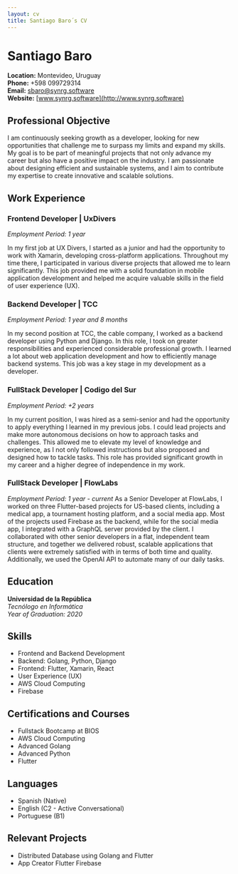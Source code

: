```yaml
---
layout: cv
title: Santiago Baro´s CV
---
```


# Santiago Baro
**Location:** Montevideo, Uruguay  
**Phone:** +598 099729314  
**Email:** sbaro@synrg.software  
**Website:** [www.synrg.software](http://www.synrg.software)


## Professional Objective
I am continuously seeking growth as a developer, looking for new opportunities that challenge me to surpass my limits and expand my skills. My goal is to be part of meaningful projects that not only advance my career but also have a positive impact on the industry. I am passionate about designing efficient and sustainable systems, and I aim to contribute my expertise to create innovative and scalable solutions.

## Work Experience

### Frontend Developer | UxDivers
*Employment Period: 1 year*

In my first job at UX Divers, I started as a junior and had the opportunity to work with Xamarin, developing cross-platform applications. Throughout my time there, I participated in various diverse projects that allowed me to learn significantly. This job provided me with a solid foundation in mobile application development and helped me acquire valuable skills in the field of user experience (UX).

### Backend Developer | TCC
*Employment Period: 1 year and 8 months*

In my second position at TCC, the cable company, I worked as a backend developer using Python and Django. In this role, I took on greater responsibilities and experienced considerable professional growth. I learned a lot about web application development and how to efficiently manage backend systems. This job was a key stage in my development as a developer.


### FullStack Developer | Codigo del Sur
*Employment Period: +2 years*

In my current position, I was hired as a semi-senior and had the opportunity to apply everything I learned in my previous jobs. I could lead projects and make more autonomous decisions on how to approach tasks and challenges. This allowed me to elevate my level of knowledge and experience, as I not only followed instructions but also proposed and designed how to tackle tasks. This role has provided significant growth in my career and a higher degree of independence in my work.

### FullStack Developer | FlowLabs
*Employment Period: 1 year - current*
As a Senior Developer at FlowLabs, I worked on three Flutter-based projects for US-based clients, including a medical app, a tournament hosting platform, and a social media app. Most of the projects used Firebase as the backend, while for the social media app, I integrated with a GraphQL server provided by the client. I collaborated with other senior developers in a flat, independent team structure, and together we delivered robust, scalable applications that clients were extremely satisfied with in terms of both time and quality. Additionally, we used the OpenAI API to automate many of our daily tasks.


## Education
**Universidad de la República**  
*Tecnólogo en Informática*  
*Year of Graduation: 2020*

## Skills
- Frontend and Backend Development
- Backend: Golang, Python, Django
- Frontend: Flutter, Xamarin, React
- User Experience (UX)
- AWS Cloud Computing
- Firebase

## Certifications and Courses
- Fullstack Bootcamp at BIOS
- AWS Cloud Computing
- Advanced Golang
- Advanced Python
- Flutter

## Languages
- Spanish (Native)
- English (C2 - Active Conversational)
- Portuguese (B1)

## Relevant Projects
- Distributed Database using Golang and Flutter
- App Creator Flutter Firebase


<!-- ### Footer

Last updated: Nov 2023 -->



